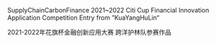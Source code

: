 SupplyChainCarbonFinance
2021~2022 Citi Cup Financial Innovation Application Competition Entry from ”KuaYangHuLin“

2021-2022年花旗杯金融创新应用大赛 跨洋护林队参赛作品
